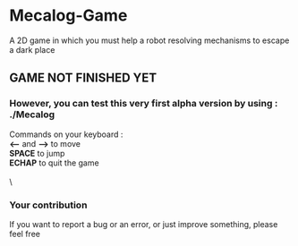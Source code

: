 # Mecalog-Game
A 2D game in which you must help a robot resolving mechanisms to escape a dark place

## GAME NOT FINISHED YET

### However, you can test this very first alpha version by using : ./Mecalog
Commands on your keyboard : \
**<--** and **-->**  to move \
**SPACE**            to jump \
**ECHAP**            to quit the game \
\
\
### Your contribution
If you want to report a bug or an error, or just improve something, please feel free

